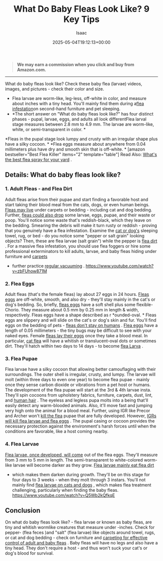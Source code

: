 ﻿---
author: Isaac
layout: post
title: What Do Baby Fleas Look Like? 9 Key Tips
date: '2025-05-04T19:12:13+00:00'
categories:
- Fleas
- Guide
tags: []
slug: /what-do-baby-fleas-look-like/
lastmod: 2025-05-07T12:21:28+03:00
---
> **We may earn a commission when you click and buy from Amazon.com.**
>

---
What do baby fleas look like? Check these baby flea (larvae) videos, images, and pictures - check their color and size.
- Flea larvae are worm-like, leg-less, off-white in color, and measure about  inches with a tiny head. You'll mainly find them during a[flea infestation](https://www.canr.msu.edu/ipm/uploads/files/Fleas.pdf)on second-hand furniture and pet sleeping.
- *The short answer on "What do baby fleas look like?" has four distinct phases - pupal, larvae, eggs, and adults all look differentFlea larval stage measures between 2.8 mm to 4.9 mm. The larvae are worm-like, white, or semi-transparent in color. *

*Fleas in the pupal stage look lumpy and crusty with an irregular shape plus have a silky cocoon. *
*Flea eggs measure about anywhere from 0.04 millimeters plus have dry and smooth skin that is off-white. *
[amazon bestseller="Best Flea Killer" items="2" template="table"]
Read Also:
[What's the best flea spray for your yard](https://pestpolicy.com/best-flea-spray-for-yard/)
.
## Details: What do baby fleas look like?
### 1. Adult Fleas - and Flea Dirt
Adult fleas arise from their pupae and start finding a favorable host and start taking their blood meal from the cats, dogs, or even human beings.
[Fleas may live](https://pestpolicy.com/where-do-fleas-live/)
under carpets or bedding - including cat and dog bedding. Further,
[fleas could also drop](https://pestpolicy.com/best-flea-drops-for-cats/)
some larvae, eggs, pupae, and their waste or poop.
You'll notice some waste that's reddish-black, which they leave on the bedding. Smearing the debris will make it turn rusty or reddish - proving that you genuinely have a flea infestation.
Examine the
[cat or dog's](https://pestpolicy.com/what-is-blep-in-pets-cats-and-dogs/)
sleeping towel, rug, or bed - do you notice some "pepper or salt grain" looking objects? Then, these are flea larvae (salt grain") while the pepper is
[flea dirt](https://pestpolicy.com/what-is-flea-dirt/)
.
For a massive flea infestation, you should use flea foggers or hire some professional exterminators to kill adults, larvae, and baby fleas hiding under furniture and
[carpets](https://pestpolicy.com/can-fleas-live-in-carpets/)
- further practice
[regular vacuuming](https://pestpolicy.com/best-vacuum-for-fleas/)
.
https://www.youtube.com/watch?v=zbFUhow871M
### 2. Flea Eggs
Adult fleas (that's the female fleas) lay about 27 eggs in 24 hours.
[Fleas eggs](https://pestpolicy.com/what-do-flea-eggs-look-like/)
are off-white, smooth, and also dry - they'll stay mainly in the cat's or dog's bedding.
So, briefly,
[fleas eggs](https://pestpolicy.com/how-to-kill-flea-eggs/)
have a soft shell plus some flexible-Chorio. They measure about 0.5 mm by 0.25 mm in length & width, respectively. Fleas eggs have a shape described as r
*ounded-oval. *
Fleas eggs are slippery and will slide on the cat's or dog's skin and fur. You'll find eggs on the bedding of pets -
[fleas don't stay on humans](https://pestpolicy.com/do-fleas-stay-on-humans/)
.
[Flea eggs](https://pestpolicy.com/what-do-flea-eggs-look-like/)
have a length of 0.05 millimeters - the tiny bugs may be difficult to see with your naked eyes.
Female
[fleas lay their eggs](https://pestpolicy.com/flea-eggs-vs-dandruff/)
once they take a blood meal. In particular,
[cat flea](https://pestpolicy.com/best-flea-treatment-for-cats/)
will have a whitish or translucent-oval dots or sometimes dirt. They'll hatch within two days to 14 days - to become
[flea Larva](https://pestpolicy.com/what-do-flea-larvae-look-like/)
.
### 3. Flea Pupae
Flea larvae have a silky cocoon that allowing better camouflaging with their surroundings. The outer shell is irregular, crusty, and lumpy.
The larvae will molt (within three days to even one year) to become flea pupae - mainly once they sense carbon dioxide or vibrations from a pet host or humans.
The development of the flea pupae will start at the 3rd & 4th larvae insta. They'll spin cocoons from upholstery fabrics, furniture, carpets, dust, lint, and
[human hair](https://pestpolicy.com/can-fleas-live-in-human-hair/)
.
The eyeless and legless pupa molts into a being that'll easily detect any warm-blooded animals. Also, it'll move fast and jumping very high onto the animal for a blood meal.
Further, using IGR like Precor and Archer won't
[kill the flea](https://pestpolicy.com/how-to-kill-fleas-on-dogs-naturally-safe-and-fast/)
pupae that are fully developed. However,
[IGRs will kill flea larvae and flea eggs](https://pestpolicy.com/best-fogger-for-fleas/)
.
The pupal casing or cocoon provides the necessary protection against the environment's harsh forces until when the conditions are favorable, like a host coming nearby.
### 4. Flea Larvae
[Flea larvae, once developed, will come](https://pestpolicy.com/where-do-fleas-come-from/)
out of the flea eggs. They'll measure from 3 mm to 5 mm in length. The semi-transparent to white-colored worm-like larvae will become darker as they grow.
[Flea larvae mainly eat flea dirt](https://pestpolicy.com/what-do-flea-larvae-eat/)
- which makes them darken during growth. They'll be on this stage for four days to 3 weeks - when they molt through 3 instars.
You'll not mainly find
[flea larvae on cats and dogs](https://pestpolicy.com/can-dog-fleas-transfer-to-humans/)
, which makes flea treatment challenging, particularly when finding the baby fleas.
https://www.youtube.com/watch?v=Q5Wb2kQfkqE
## Conclusion
On what do baby fleas look like? - flea larvae or known as baby fleas, are tiny and whitish wormlike creatures that measure under -inches.
Check for pepper- (flea feces )and "salt" (flea larvae) like objects around towel, rugs, or cat and dog bedding - check on furniture and
[carpeting for effective control of adult and baby fleas](https://pestpolicy.com/best-flea-carpet-powder/)
.
Baby fleas will have no legs and also have a tiny head. They don't require a host - and thus won't suck your cat's or dog's blood for survival.
